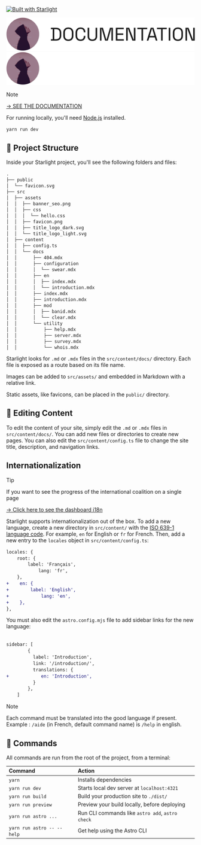 [![Built with Starlight](https://astro.badg.es/v2/built-with-starlight/tiny.svg)](https://starlight.astro.build)

[![Documentation of Mr. Robøt](docs/title.svg#gh-light-mode-only)](https://docs.mrrobot.app#gh-light-mode-only)
[![Documentation of Mr. Robøt](docs/title-dark.svg#gh-dark-mode-only)](https://docs.mrrobot.app#gh-dark-mode-only)

> [!NOTE]
> [→ SEE THE DOCUMENTATION](https://docs.mrrobot.app/)

For running locally, you'll need [Node.js](https://nodejs.org/en/) installed.
```
yarn run dev
```

## 🚀 Project Structure

Inside your Starlight project, you'll see the following folders and files:

```
.
├── public
│  └── favicon.svg
├── src
│  ├── assets
│  │  ├── banner_seo.png
│  │  ├── css
│  │  │  └── hello.css
│  │  ├── favicon.png
│  │  ├── title_logo_dark.svg
│  │  └── title_logo_light.svg
│  ├── content
│  │  ├── config.ts
│  │  └── docs
│  │      ├── 404.mdx
│  │      ├── configuration
│  │      │  └── swear.mdx
│  │      ├── en
│  │      │  ├── index.mdx
│  │      │  └── introduction.mdx
│  │      ├── index.mdx
│  │      ├── introduction.mdx
│  │      ├── mod
│  │      │  ├── banid.mdx
│  │      │  └── clear.mdx
│  │      └── utility
│  │          ├── help.mdx
│  │          ├── server.mdx
│  │          ├── survey.mdx
│  │          └── whois.mdx
```

Starlight looks for `.md` or `.mdx` files in the `src/content/docs/` directory. Each file is exposed as a route based on its file name.

Images can be added to `src/assets/` and embedded in Markdown with a relative link.

Static assets, like favicons, can be placed in the `public/` directory.

## 📝 Editing Content

To edit the content of your site, simply edit the `.md` or `.mdx` files in `src/content/docs/`. You can add new files or directories to create new pages. You can also edit the `src/content/config.ts` file to change the site title, description, and navigation links.

## Internationalization

> [!TIP]
> If you want to see the progress of the international coalition on a single page
> 
> [→ Click here to see the dashboard i18n](https://docs.mrrobot.app/lunaria/)

Starlight supports internationalization out of the box. To add a new language, create a new directory in `src/content/` with the [ISO 639-1 language code](https://en.wikipedia.org/wiki/List_of_ISO_639-1_codes). For example, `en` for English or `fr` for French.
Then, add a new entry to the `locales` object in `src/content/config.ts`:

```diff
locales: {
    root: {
        label: 'Français',
            lang: 'fr',
    },
+    en: {
+        label: 'English',
+            lang: 'en',
+    },
},
```

You must also edit the `astro.config.mjs` file to add sidebar links for the new language:

```diff

sidebar: [
        {
          label: 'Introduction',
          link: '/introduction/',
          translations: {
+            en: 'Introduction',
          }
        },
    ]
```

> [!NOTE]
> Each command must be translated into the good language if present. 
> Example : `/aide` (in French, default command name) is `/help` in english.

## 🧞 Commands

All commands are run from the root of the project, from a terminal:

| Command                    | Action                                           |
|:---------------------------|:-------------------------------------------------|
| `yarn`                     | Installs dependencies                            |
| `yarn run dev`             | Starts local dev server at `localhost:4321`      |
| `yarn run build`           | Build your production site to `./dist/`          |
| `yarn run preview`         | Preview your build locally, before deploying     |
| `yarn run astro ...`       | Run CLI commands like `astro add`, `astro check` |
| `yarn run astro -- --help` | Get help using the Astro CLI                     |
